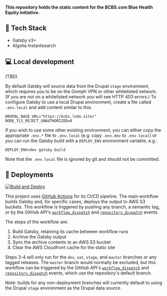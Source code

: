 **This repository holds the static content for the BCBS.com Blue Health Equity initiative.**

## 🚀 Tech Stack

- Gatsby v3+
- Algolia Instantsearch

## 💻 Local development

(TBD)

By default Gatsby will source data from the Drupal `stage` environment, which requires you to
be on the Oomph VPN or other whitelisted network. (If you are not on a whitelisted network you
will see HTTP 403 errors.) To configure Gatsby to use a local Drupal environment, create a file
called `.env.local` and add content similar to this:

```
DRUPAL_BASE_URL="https://bcbs.lndo.site/"
NODE_TLS_REJECT_UNAUTHORIZED=0
```

If you wish to use some other existing environment, you can either copy the appropriate `.env.*`
file to `.env.local` (e.g. copy `.env.dev` to `.env.local`) or you can run the Gatsby build
with a `DEPLOY_ENV` environment variable, e.g.:

```
DEPLOY_ENV=dev gatsby build
```

Note that the `.env.local` file is ignored by git and should not be committed.

## 💫 Deployments

[![Build and Deploy](https://github.com/BCBSADigital/hep.bcbs.com/actions/workflows/build-and-deploy.yml/badge.svg)](https://github.com/BCBSADigital/hep.bcbs.com/actions/workflows/build-and-deploy.yml)

This project uses [GitHub Actions](https://github.com/BCBSADigital/hep.bcbs.com/actions) for its
CI/CD pipeline. The main workflow builds Gatsby and, for specific cases, deploys the output to AWS S3 buckets. This workflow is triggered by pushing any branch, a semantic tag, or by the GitHub API's
[`workflow_dispatch`][workflow] and [`repository_dispatch`][repo] events.

The steps of the workflow are:

1. Build Gatsby, retaining its cache between workflow runs
2. Archive the Gatsby output
3. Sync the archive contents to an AWS S3 bucket
4. Clear the AWS Cloudfront cache for the static site

Steps 3-4 will only run for the `dev`, `uat`, `stage`, and `master` branches or any tagged releases.
The `master` branch would normally be excluded, but this workflow can be triggered by the GitHub API's
[`workflow_dispatch`][workflow] and [`repository_dispatch`][repo] events, which use the repository's
default branch.

Note: builds for any non-deployment branches will currently default to using the Drupal `stage` environment
as the Drupal data source.

[workflow]: https://docs.github.com/en/actions/reference/events-that-trigger-workflows#workflow_dispatch
[repo]: https://docs.github.com/en/actions/reference/events-that-trigger-workflows#repository_dispatch
